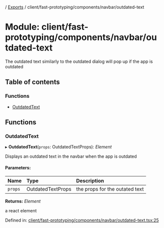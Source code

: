 [](../README.md) / [Exports](../modules.md) / client/fast-prototyping/components/navbar/outdated-text

# Module: client/fast-prototyping/components/navbar/outdated-text

The outdated text similarly to the outdated dialog will pop up if the app is outdated

## Table of contents

### Functions

- [OutdatedText](client_fast_prototyping_components_navbar_outdated_text.md#outdatedtext)

## Functions

### OutdatedText

▸ **OutdatedText**(`props`: OutdatedTextProps): *Element*

Displays an outdated text in the navbar when the app is outdated

#### Parameters:

Name | Type | Description |
:------ | :------ | :------ |
`props` | OutdatedTextProps | the props for the outated text   |

**Returns:** *Element*

a react element

Defined in: [client/fast-prototyping/components/navbar/outdated-text.tsx:25](https://github.com/onzag/itemize/blob/0e9b128c/client/fast-prototyping/components/navbar/outdated-text.tsx#L25)
